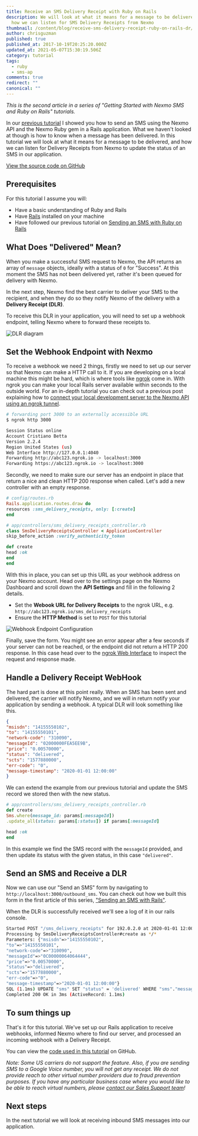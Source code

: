 ```yaml
---
title: Receive an SMS Delivery Receipt with Ruby on Rails
description: We will look at what it means for a message to be delivered, and
  how we can listen for SMS Delivery Receipts from Nexmo
thumbnail: /content/blog/receive-sms-delivery-receipt-ruby-on-rails-dr/sms-delivery-ruby.png
author: chrisguzman
published: true
published_at: 2017-10-19T20:25:20.000Z
updated_at: 2021-05-07T15:30:19.506Z
category: tutorial
tags:
  - ruby
  - sms-ap
comments: true
redirect: ""
canonical: ""
---
```

*This is the second article in a series of "Getting Started with Nexmo SMS and Ruby on Rails" tutorials.*

In our [previous tutorial](https://www.nexmo.com/blog/2017/10/16/send-sms-ruby-on-rails-dr/) I showed you how to send an SMS using the Nexmo API and the Nexmo Ruby gem in a Rails application. What we haven't looked at though is how to know when a message has been delivered. In this tutorial we will look at what it means for a message to be delivered, and how we can listen for Delivery Receipts from Nexmo to update the status of an SMS in our application.

[View the source code on GitHub](https://github.com/Nexmo/nexmo-rails-quickstart/blob/master/app/controllers/sms_delivery_receipts_controller.rb)

## Prerequisites

For this tutorial I assume you will:

* Have a basic understanding of Ruby and Rails
* Have [Rails](http://rubyonrails.org/) installed on your machine
* Have followed our previous tutorial on [Sending an SMS with Ruby on Rails](https://www.nexmo.com/blog/2017/10/16/send-sms-ruby-on-rails-dr/)

<sign-up></sign-up>

## What Does "Delivered" Mean?

When you make a successful SMS request to Nexmo, the API returns an array of `message` objects, ideally with a status of `0` for "Success". At this moment the SMS has not been delivered yet, rather it's been queued for delivery with Nexmo.

In the next step, Nexmo find the best carrier to deliver your SMS to the recipient, and when they do so they notify Nexmo of the delivery with a **Delivery Receipt (DLR)**.

To receive this DLR in your application, you will need to set up a webhook endpoint, telling Nexmo where to forward these receipts to.

![DLR diagram](/content/blog/receive-an-sms-delivery-receipt-with-ruby-on-rails/diagram-dlr.png "DLR diagram")

## Set the Webhook Endpoint with Nexmo

To receive a webhook we need 2 things, firstly we need to set up our server so that Nexmo can make a HTTP call to it. If you are developing on a local machine this might be hard, which is where tools like [ngrok](http://ngrok.io) come in. With ngrok you can make your local Rails server available within seconds to the outside world. For an in-depth tutorial you can check out a previous post explaining how to [connect your local development server to the Nexmo API using an ngrok tunnel](https://www.nexmo.com/blog/2017/07/04/local-development-nexmo-ngrok-tunnel-dr/).

```sh
# forwarding port 3000 to an externally accessible URL
$ ngrok http 3000

Session Status online
Account Cristiano Betta
Version 2.2.4
Region United States (us)
Web Interface http://127.0.0.1:4040
Forwarding http://abc123.ngrok.io -> localhost:3000
Forwarding https://abc123.ngrok.io -> localhost:3000
```

Secondly, we need to make sure our server has an endpoint in place that return a nice and clean HTTP 200 response when called. Let's add a new controller with an empty response.

```ruby
# config/routes.rb
Rails.application.routes.draw do
resources :sms_delivery_receipts, only: [:create]
end

# app/controllers/sms_delivery_receipts_controller.rb
class SmsDeliveryReceiptsController < ApplicationController
skip_before_action :verify_authenticity_token

def create
head :ok
end
end
```

With this in place, you can set up this URL as your webhook address on your Nexmo account. Head over to the settings page on the Nexmo Dashboard and scroll down the **API Settings** and fill in the following 2 details.

* Set the **Webook URL for Delivery Receipts** to the ngrok URL, e.g. `http://abc123.ngrok.io/sms_delivery_receipts`
* Ensure the **HTTP Method** is set to `POST` for this tutorial

![Webhook Endpoint Configuration](/content/blog/receive-an-sms-delivery-receipt-with-ruby-on-rails/endpoint-1-.png "Webhook Endpoint Configuration")

Finally, save the form. You might see an error appear after a few seconds if your server can not be reached, or the endpoint did not return a HTTP 200 response. In this case head over to the [ngrok Web Interface](http://127.0.0.1:4040) to inspect the request and response made.

## Handle a Delivery Receipt WebHook

The hard part is done at this point really. When an SMS has been sent and delivered, the carrier will notify Nexmo, and we will in return notify your application by sending a webhook. A typical DLR will look something like this.

```json
{
"msisdn": "14155550102",
"to": "14155550101",
"network-code": "310090",
"messageId": "02000000FEA5EE9B",
"price": "0.00570000",
"status": "delivered",
"scts": "1577880000",
"err-code": "0",
"message-timestamp": "2020-01-01 12:00:00"
}
```

We can extend the example from our previous tutorial and update the SMS record we stored then with the new status.

```ruby
# app/controllers/sms_delivery_receipts_controller.rb
def create
Sms.where(message_id: params[:messageId])
.update_all(status: params[:status]) if params[:messageId]

head :ok
end
```

In this example we find the SMS record with the `messageId` provided, and then update its status with the given status, in this case `"delivered"`.

## Send an SMS and Receive a DLR

Now we can use our "Send an SMS" form by navigating to `http://localhost:3000/outbound_sms`. You can check out how we built this form in the first article of this series, ["Sending an SMS with Rails"](https://www.nexmo.com/blog/2017/10/16/send-sms-ruby-on-rails-dr/).

When the DLR is successfully received we'll see a log of it in our rails console.

```bash
Started POST "/sms_delivery_receipts" for 192.0.2.0 at 2020-01-01 12:00:00 -0500
Processing by SmsDeliveryReceiptsController#create as */*
Parameters: {"msisdn"=>"14155550102",
"to"=>"14155550101",
"network-code"=>"310090",
"messageId"=>"0C00000064064444",
"price"=>"0.00570000",
"status"=>"delivered",
"scts"=>"1577880000",
"err-code"=>"0",
"message-timestamp"=>"2020-01-01 12:00:00"}
SQL (1.1ms) UPDATE "sms" SET "status" = 'delivered' WHERE "sms"."message_id" = ? [["message_id", "0C00000064064444"]]
Completed 200 OK in 3ms (ActiveRecord: 1.1ms)
```

## To sum things up

That's it for this tutorial. We've set up our Rails application to receive webhooks, informed Nexmo where to find our server, and processed an incoming webhook with a Delivery Receipt.

You can view the [code used in this tutorial](https://github.com/Nexmo/nexmo-rails-quickstart/blob/master/app/controllers/sms_delivery_receipts_controller.rb) on GitHub.

*Note: Some US carriers do not support the feature. Also, if you are sending SMS to a Google Voice number, you will not get any receipt. We do not provide reach to other virtual number providers due to fraud prevention purposes. If you have any particular business case where you would like to be able to reach virtual numbers, please [contact our Sales Support team](https://www.nexmo.com/contact-sales)!*

## Next steps

In the next tutorial we will look at receiving inbound SMS messages into our application.